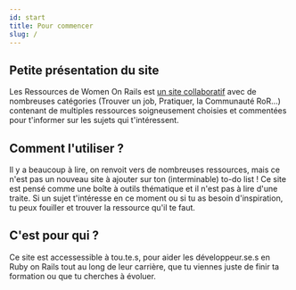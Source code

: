 ```yaml
---
id: start
title: Pour commencer
slug: / 
---
```


## Petite présentation du site
Les Ressources de Women On Rails est [un site collaboratif](https://github.com/women-on-rails/ressources) avec de nombreuses catégories (Trouver un job, Pratiquer, la Communauté RoR...) contenant de multiples ressources soigneusement choisies et commentées pour t'informer sur les sujets qui t'intéressent.<br/>

## Comment l'utiliser ?
Il y a beaucoup à lire, on renvoit vers de nombreuses ressources, mais ce n'est pas un nouveau site à ajouter sur ton (interminable) to-do list !
Ce site est pensé comme une boîte à outils thématique et il n'est pas à lire d'une traite.  Si un sujet t'intéresse en ce moment ou si tu as besoin d'inspiration, tu peux fouiller et trouver la ressource qu'il te faut.

## C'est pour qui ?
Ce site est accessessible à tou.te.s, pour aider les développeur.se.s en Ruby on Rails tout au long de leur carrière, que tu viennes juste de finir ta formation ou que tu cherches à évoluer.
